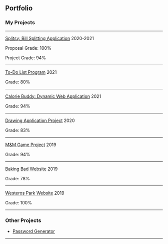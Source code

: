 ## Portfolio
### My Projects

---

[Splitsy: Bill Splitting Application](/splitsy)
2020-2021

Proposal Grade: 100% 

Project Grade: 94% 

---

[To-Do List Program](/todo_list)
2021

Grade: 80%  

---

[Calorie Buddy: Dynamic Web Application](/calorie_buddy)
2021

Grade: 94%

---

[Drawing Application Project](/drawing_app)
2020

Grade: 83% 

---

[M&M Game Project](/m&m_game)
2019

Grade: 94%

---

[Baking Bad Website](/baking_bad)
2019

Grade: 78% 

---

[Westeros Park Website](/westerosPark)
2019

Grade: 100% 

---

### Other Projects 

- [Password Generator](https://github.com/ysmnpksy/passwordGenerator)

---
